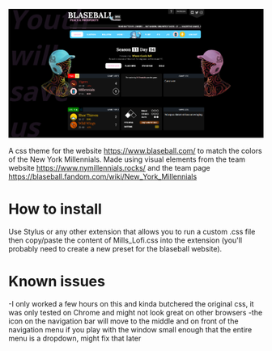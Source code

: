 ![Style Preview](/images/preview.PNG)

A css theme for the website https://www.blaseball.com/ to match the colors of the New York Millennials.
Made using visual elements from the team website https://www.nymillennials.rocks/ and the team page https://blaseball.fandom.com/wiki/New_York_Millennials 

# How to install
Use Stylus or any other extension that allows you to run a custom .css file then copy/paste the content of Mills_Lofi.css into the extension (you'll probably need to create a new preset for the blaseball website).


# Known issues
-I only worked a few hours on this and kinda butchered the original css, it was only tested on Chrome and might not look great on other browsers
-the icon on the navigation bar will move to the middle and on front of the navigation menu if you play with the window small enough that the entire menu is a dropdown, might fix that later


